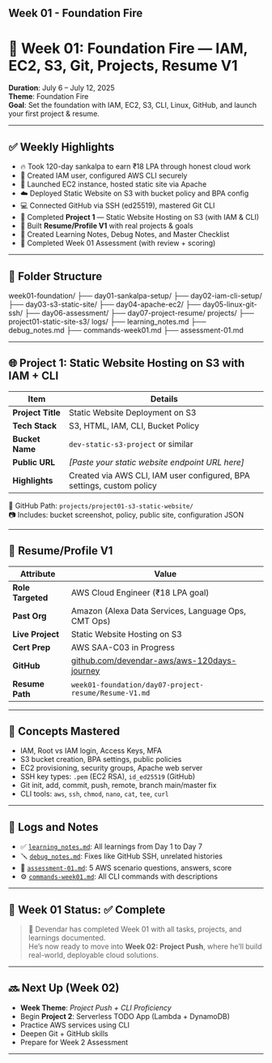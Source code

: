 ## Week 01 - Foundation Fire 

# 📅 Week 01: Foundation Fire — IAM, EC2, S3, Git, Projects, Resume V1

**Duration**: July 6 – July 12, 2025  
**Theme**: Foundation Fire  
**Goal**: Set the foundation with IAM, EC2, S3, CLI, Linux, GitHub, and launch your first project & resume.

---

## ✅ Weekly Highlights

- 🔥 Took 120-day sankalpa to earn ₹18 LPA through honest cloud work
- 🔐 Created IAM user, configured AWS CLI securely
- 🧱 Launched EC2 instance, hosted static site via Apache
- ☁️ Deployed Static Website on S3 with bucket policy and BPA config
- 💻 Connected GitHub via SSH (ed25519), mastered Git CLI
- 📝 Completed **Project 1** — Static Website Hosting on S3 (with IAM & CLI)
- 📄 Built **Resume/Profile V1** with real projects & goals
- 🧠 Created Learning Notes, Debug Notes, and Master Checklist
- 🧪 Completed Week 01 Assessment (with review + scoring)

---

## 📁 Folder Structure

week01-foundation/
├── day01-sankalpa-setup/
├── day02-iam-cli-setup/
├── day03-s3-static-site/
├── day04-apache-ec2/
├── day05-linux-git-ssh/
├── day06-assessment/
├── day07-project-resume/
projects/
├── project01-static-site-s3/
logs/
├── learning_notes.md
├── debug_notes.md
├── commands-week01.md
├── assessment-01.md


---

## 🌐 Project 1: Static Website Hosting on S3 with IAM + CLI

| Item               | Details                                                                 |
|--------------------|-------------------------------------------------------------------------|
| **Project Title**   | Static Website Deployment on S3                                         |
| **Tech Stack**      | S3, HTML, IAM, CLI, Bucket Policy                                       |
| **Bucket Name**     | `dev-static-s3-project` or similar                                      |
| **Public URL**      | _[Paste your static website endpoint URL here]_                         |
| **Highlights**      | Created via AWS CLI, IAM user configured, BPA settings, custom policy  |

📁 GitHub Path: `projects/project01-s3-static-website/`  
📷 Includes: bucket screenshot, policy, public site, configuration JSON

---

## 📄 Resume/Profile V1

| Attribute         | Value                                                                 |
|------------------|-----------------------------------------------------------------------|
| **Role Targeted** | AWS Cloud Engineer (₹18 LPA goal)                                     |
| **Past Org**      | Amazon (Alexa Data Services, Language Ops, CMT Ops)                  |
| **Live Project**  | Static Website Hosting on S3                                          |
| **Cert Prep**     | AWS SAA-C03 in Progress                                               |
| **GitHub**        | [github.com/devendar-aws/aws-120days-journey](https://github.com/devendar-aws/aws-120days-journey) |
| **Resume Path**   | `week01-foundation/day07-project-resume/Resume-V1.md`                 |

---

## 🧠 Concepts Mastered

- IAM, Root vs IAM login, Access Keys, MFA
- S3 bucket creation, BPA settings, public policies
- EC2 provisioning, security groups, Apache web server
- SSH key types: `.pem` (EC2 RSA), `id_ed25519` (GitHub)
- Git init, add, commit, push, remote, branch main/master fix
- CLI tools: `aws`, `ssh`, `chmod`, `nano`, `cat`, `tee`, `curl`

---

## 📘 Logs and Notes

- ✅ [`learning_notes.md`](./../../learning_notes.md): All learnings from Day 1 to Day 7
- 🪛 [`debug_notes.md`](./../../debug_notes.md): Fixes like GitHub SSH, unrelated histories
- 📄 [`assessment-01.md`](./../../assessments/assessment-01.md): 5 AWS scenario questions, answers, score
- ⚙️ [`commands-week01.md`](./../../commands/commands-week01.md): All CLI commands with descriptions

---

## 🏁 Week 01 Status: ✅ Complete

> 🚀 Devendar has completed Week 01 with all tasks, projects, and learnings documented.  
> He’s now ready to move into **Week 02: Project Push**, where he’ll build real-world, deployable cloud solutions.

---

## 🔜 Next Up (Week 02)

- **Week Theme**: *Project Push + CLI Proficiency*
- Begin **Project 2**: Serverless TODO App (Lambda + DynamoDB)
- Practice AWS services using CLI
- Deepen Git + GitHub skills
- Prepare for Week 2 Assessment

---
